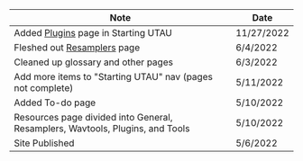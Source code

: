 | Note | Date |
|-|-|
| Added [Plugins](/start/plugins/) page in Starting UTAU | 11/27/2022 |
| Fleshed out [Resamplers](start/resamplers/) page | 6/4/2022 |
| Cleaned up glossary and other pages | 6/3/2022 |
| Add more items to "Starting UTAU" nav (pages not complete) | 5/11/2022 |
| Added To-do page | 5/10/2022 |
| Resources page divided into General, Resamplers, Wavtools, Plugins, and Tools | 5/10/2022 |
| Site Published | 5/6/2022 |
